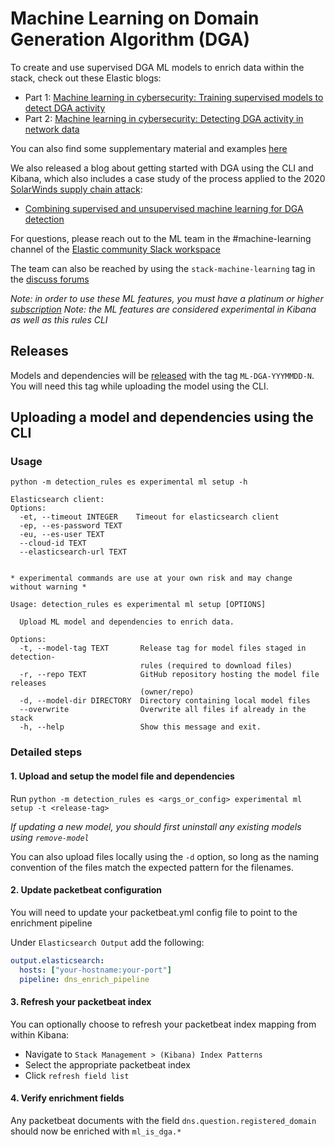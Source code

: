 # Machine Learning on Domain Generation Algorithm (DGA)

To create and use supervised DGA ML models to enrich data within the stack, check out these Elastic blogs:
* Part 1: [Machine learning in cybersecurity: Training supervised models to detect DGA activity](https://www.elastic.co/blog/machine-learning-in-cybersecurity-training-supervised-models-to-detect-dga-activity)
* Part 2: [Machine learning in cybersecurity: Detecting DGA activity in network data](https://www.elastic.co/blog/machine-learning-in-cybersecurity-detecting-dga-activity-in-network-data)

You can also find some supplementary material and examples [here](https://github.com/elastic/examples/tree/master/Machine%20Learning/DGA%20Detection)

We also released a blog about getting started with DGA using the CLI and Kibana, which also includes a case study of the process applied to the 2020 [SolarWinds supply chain attack](https://www.elastic.co/blog/elastic-security-provides-free-and-open-protections-for-sunburst):
* [Combining supervised and unsupervised machine learning for DGA detection](https://www.elastic.co/blog/supervised-and-unsupervised-machine-learning-for-dga-detection)


For questions, please reach out to the ML team in the #machine-learning channel of the 
[Elastic community Slack workspace](https://www.elastic.co/blog/join-our-elastic-stack-workspace-on-slack)

The team can also be reached by using the `stack-machine-learning` tag in the [discuss forums](https://discuss.elastic.co/tags/c/elastic-stack/stack-machine-learning)

*Note: in order to use these ML features, you must have a platinum or higher [subscription](https://www.elastic.co/subscriptions)*
*Note: the ML features are considered experimental in Kibana as well as this rules CLI*

## Releases

Models and dependencies will be [released](https://github.com/elastic/detection-rules/releases) with the tag `ML-DGA-YYYMMDD-N`.
You will need this tag while uploading the model using the CLI.

## Uploading a model and dependencies using the CLI

### Usage

```console
python -m detection_rules es experimental ml setup -h

Elasticsearch client:
Options:
  -et, --timeout INTEGER    Timeout for elasticsearch client
  -ep, --es-password TEXT
  -eu, --es-user TEXT
  --cloud-id TEXT
  --elasticsearch-url TEXT


* experimental commands are use at your own risk and may change without warning *

Usage: detection_rules es experimental ml setup [OPTIONS]

  Upload ML model and dependencies to enrich data.

Options:
  -t, --model-tag TEXT       Release tag for model files staged in detection-
                             rules (required to download files)
  -r, --repo TEXT            GitHub repository hosting the model file releases
                             (owner/repo)
  -d, --model-dir DIRECTORY  Directory containing local model files
  --overwrite                Overwrite all files if already in the stack
  -h, --help                 Show this message and exit.

```

### Detailed steps

#### 1. Upload and setup the model file and dependencies

Run `python -m detection_rules es <args_or_config> experimental ml setup -t <release-tag>`

*If updating a new model, you should first uninstall any existing models using `remove-model`*

You can also upload files locally using the `-d` option, so long as the naming convention of the files match the 
expected pattern for the filenames.

#### 2. Update packetbeat configuration

You will need to update your packetbeat.yml config file to point to the enrichment pipeline

Under `Elasticsearch Output` add the following:

```yaml
output.elasticsearch:
  hosts: ["your-hostname:your-port"]
  pipeline: dns_enrich_pipeline
```

#### 3. Refresh your packetbeat index

You can optionally choose to refresh your packetbeat index mapping from within Kibana:
* Navigate to `Stack Management > (Kibana) Index Patterns` 
* Select the appropriate packetbeat index
* Click `refresh field list`

#### 4. Verify enrichment fields

Any packetbeat documents with the field `dns.question.registered_domain` should now be enriched with `ml_is_dga.*`
